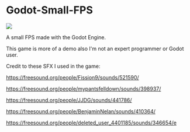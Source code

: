 # Godot-Small-FPS

![](https://i.imgur.com/2jqKUjU.png)

A small FPS made with the Godot Engine.

This game is more of a demo also I'm not an expert programmer or Godot user.

Credit to these SFX I used in the game:

https://freesound.org/people/Fission9/sounds/521590/

https://freesound.org/people/mypantsfelldown/sounds/398937/

https://freesound.org/people/JJDG/sounds/441786/

https://freesound.org/people/BenjaminNelan/sounds/410364/

https://freesound.org/people/deleted_user_4401185/sounds/346654/e
